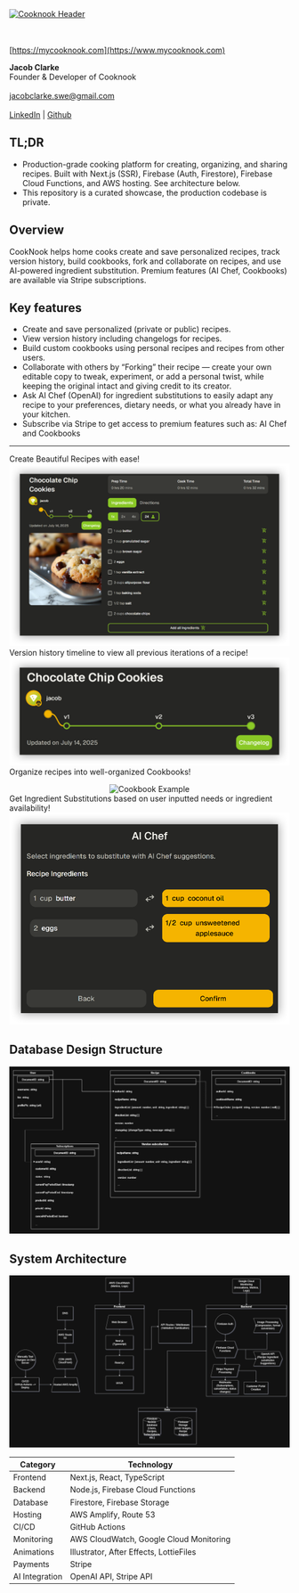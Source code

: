 
<div>
  <a href='https://mycooknook.com/'>
    <img src ='https://mycooknook.com/CooknookEmailHeader.png' width='300' alt='Cooknook Header'> </img>
  </a>
</div>
<br></br>

[https://mycooknook.com](https://www.mycooknook.com)

**Jacob Clarke**  
Founder & Developer of Cooknook
<br></br>
jacobclarke.swe@gmail.com
<br></br>
[LinkedIn](https://www.linkedin.com/in/jacob-clarke-developer/) | [Github](https://www.github.com/jacobclarke4/)

## TL;DR
- Production-grade cooking platform for creating, organizing, and sharing recipes. Built with Next.js (SSR), Firebase (Auth, Firestore), Firebase Cloud Functions, and AWS hosting. See architecture below.
- This repository is a curated showcase, the production codebase is private.

## Overview
CookNook helps home cooks create and save personalized recipes, track version history, build cookbooks, fork and collaborate on recipes, and use AI-powered ingredient substitution. Premium features (AI Chef, Cookbooks) are available via Stripe subscriptions.

## Key features
- Create and save personalized (private or public) recipes.
- View version history including changelogs for recipes.
- Build custom cookbooks using personal recipes and recipes from other users.
- Collaborate with others by “Forking” their recipe — create your own editable copy to tweak, experiment, or add a personal twist, while keeping the original intact and giving credit to its creator.
- Ask AI Chef (OpenAI) for ingredient substitutions to easily adapt any recipe to your preferences, dietary needs, or what you already have in your kitchen.
- Subscribe via Stripe to get access to premium features such as: AI Chef and Cookbooks

---
Create Beautiful Recipes with ease!
<img src='/example-images/RecipeExample.png' alt='Recipe Example'></img>
Version history timeline to view all previous iterations of a recipe!
<img src='/example-images/VersionHistoryExample.png' alt='Version History Example'></img>
Organize recipes into well-organized Cookbooks!
<div align='center'>
  <img src='/example-images/CookbookExample.gif' alt='Cookbook Example'></img>
</div>
Get Ingredient Substitutions based on user inputted needs or ingredient availability!
<img src='/example-images/IngredientSubstitutionExample.png' alt='Ingredient Substitution Example'></img>

## Database Design Structure
<img src='/database-structure/database-structure.png' alt='Database Structure'></img>


## System Architecture
<img src='/system-design/system-design.png' alt='System Design'></img>

| Category | Technology |
|-----------|-------------|
| Frontend | Next.js, React, TypeScript |
| Backend | Node.js, Firebase Cloud Functions |
| Database | Firestore, Firebase Storage |
| Hosting | AWS Amplify, Route 53 |
| CI/CD | GitHub Actions |
| Monitoring | AWS CloudWatch, Google Cloud Monitoring |
| Animations | Illustrator, After Effects, LottieFiles |
| Payments | Stripe |
| AI Integration | OpenAI API, Stripe API |
